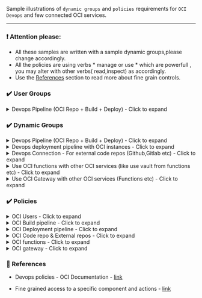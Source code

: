 Sample illustrations of `dynamic groups` and `policies` requirements for `OCI Devops` and few connected OCI services.

----------

### ❗ Attention please:

- All these samples are written with a sample dynamic groups,please change accordingly. 
- All the policies are using verbs * manage or use * which are powerfull , you may alter with other verbs( read,inspect) as accordingly.
- Use the [References](https://github.com/RahulMR42/oci-devops-policies-groups#references) section to read more about fine grain controls. 

<!-- All about user groups -->

### ✔️ User Groups
<details>
<summary>Devops Pipeline (OCI Repo + Build + Deploy) - Click to expand</summary>

-  Create  relevenat users and all the devops users to the user group (One group is minimum).
-  You may use `Administrator` group for devops ,however better to create a specific user group to have better control.
- For further controls ,you may create different user groups like `devops-admins`,`devops-users`,`devops-validators` etc.
- Documentation
    - How to create user groups - https://docs.oracle.com/en-us/iaas/Content/Identity/Tasks/managinggroups.htm#three
    - How to add users to user groups - https://docs.oracle.com/en-us/iaas/Content/devops/using/getting_started.htm#prereq 

</details>

<!-- All about dynamic  groups -->

### ✔️ Dynamic Groups 

<details>
<summary>Devops Pipeline (OCI Repo + Build + Deploy) - Click to expand</summary>

- Create dynamic group (EG: dg-compartmentname-buildpipeline)for your build pipeline with below rule.

```
ALL {resource.type = 'devopsbuildpipeline', resource.compartment.id = 'compartmentOCID'}

```
- Create dynamic group (EG: dg-compartmentname-deploymentpipeline)for your deployment pipeline with below rule.

```
All {resource.type = 'devopsdeploypipeline', resource.compartment.id = 'compartmentOCID'}
```

- Create dynamic group (Ef: dg-compartmentname-coderepo) for your coderepo with below rule.

```
ALL {resource.type = 'devopsrepository', resource.compartment.id = 'compartmentOCID'}
```

</details>

<details>
<summary>Devops deployment pipeline with OCI instances - Click to expand</summary>

- Create a dynamic group (Eg: dg-compartmentname-computeinstances) to group all the instances with below rule.

```
All {instance.compartment.id = 'compartmentOCID'}
```
</details>

<details>
<summary>Devops Connection - For external code repos (Github,Gitlab etc) - Click to expand</summary>

- Create a dynamic group (Eg: dg-compartmentname-devopsconnection) for devops connection with below rule.

```
ALL {resource.type = 'devopsconnection', resource.compartment.id = 'compartmentOCID'}
```

</details>

<details>
<summary>Use OCI functions with other OCI services (like use vault from functions etc) - Click to expand</summary>

- Create a dynamic group (Eg: dg-compartmentname-functions) to group all the instances with below rule.

```
resource.type = 'fnfunc'
resource.compartment.id = 'ocid1.compartment.oc1..xx'
```

</details>

<details>
<summary>Use OCI Gateway  with other OCI services (Functions etc) - Click to expand</summary>

- Create a dynamic group (Eg: dg-compartmentname-gateways) to group all the gateways with below rule.

```
ALL {resource.type = 'ApiGateway', resource.compartment.id = 'ocid1.compartment.oc1..xx'}
```

</details>


<!-- All about policies  -->

### ✔️ Policies 
<details>
<summary>OCI Users - Click to expand</summary>

| Use case | OCI Services  | Statement |
| :--- | :--- | :--- |
|Allow a specifc user group to manage devops services |User groups,Devops|```Allow group devops-admins to manage devops-family ```|

</details>

<details>
<summary>OCI Build pipeline - Click to expand</summary>

| Use case | OCI Services  | Statement |
| :--- | :--- | :--- |
| Deliver artifacts  with container registry from Build pipeline | Build pipeline , Container registry | ``` Allow dynamic-group dg-compartmentname-buildpipeline to manage repos in compartment <compartment_name> ``` |
|Use Vault or Personal Access token (GITHUB/GITLAB etc) with Build piepline |Build pipeline,Vault,Connection|```Allow dynamic-group dg-compartmentname-buildpipeline to read secret-family in compartment <compartment_name> ```|
|Use OCI Code repo or Invoke deployment from Build pipeline|Build pipeline,Cod repo,Deploy pipeline|```Allow dynamic-group dg-compartmentname-buildpipeline to manage devops-family in compartment <compartment_name> ```|
|Use Artifact repo with buildpipeline|Buildpipeline,Artifact registry|``` Allow dynamic-group dg-compartmentname-buildpipeline to manage generic-artifacts in compartment <compartment_name>```|
|Send notifications from buildpipeline|Build pipeline,Notification|```Allow dynamic-group dg-compartmentname-buildpipeline to use ons-topics in compartment <compartment_name> ```

</details>

<details>
<summary>OCI Deployment pipeline - Click to expand</summary>

| Use case | OCI Services  | Statement |
| :--- | :--- | :--- |
|Allow various resources (like VM/OKE etc) to use by deployment pipeline for deployments|Deployment pipeline,OCI resources|```Allow dynamic-group dg-compartmentname-deploymentpipeline to manage all-resources in compartment <compartment name> ```|
|Deploy application to instances|Deploy pipeline,Compute,Compute agents|```Allow dynamic-group dg-compartmentname-computeinstances to use instance-agent-command-execution-family in compartment <compartment_name>```;```Allow dynamic-group dg-compartmentname-computeinstances to read generic-artifacts in compartment <compartment_name> ```|
|Use artifacts from deployment pipeline|Deployment pipeline,Artifiact registry|```Allow dynamic-group dg-compartmentname-deploymentpipeline to read all-artifacts in compartment <compartment_name> ```


</details>
<details>
<summary>OCI Code repo & External repos - Click to expand</summary>

| Use case | OCI Services  | Statement |
| :--- | :--- | :--- |
|Use OCI code repo for oci devops|Code repo,Build pipeline|```Allow dynamic-group dg-compartmentname-coderepo to manage devops-family in compartment <compartment_name> ```|
|OCI Code repo to access resources with in the compartment|Code repo,OCI Resources|```Allow dynamic-group dg-compartmentname-coderepo to manage all-resources in tenancy ```|
|Allow external code repos(Github,Gitlab) connection via Personal Access Token(PAT)|Connection,Vault|```Allow dynamic-group dg-compartmentname-devopsconnection to read secret-family in compartment <compartment name> ```|

</details>

<details>
<summary>OCI functions - Click to expand</summary>

| Use case | OCI Services  | Statement |
| :--- | :--- | :--- |
|Use vault with OCI functions|Functions,Secrets|``` allow dynamic-group dg-compartmentname-functions to manage secret-family in compartment <compartment name>;allow dynamic-group dg-compartmentname-functions to manage vault in compartment <compartment name>;allow dynamic-group dg-compartmentname-functions to manage keys in compartment <compartment name> ```|
|Function read from repos for deployment|Functions,Repos|```Allow service FaaS to read repos in compartment <compartment name> ```|
|Function to manage resources|Function ,Resources|```Allo dynamic-group dg-compartmentname-functions to manage all-resources in compartment <compartment name> ```|
</details>

<details>
<summary>OCI gateway - Click to expand</summary>

| Use case | OCI Services  | Statement |
| :--- | :--- | :--- |
|Use gateway with Functions|Function,Gateway|``` Allow dynamic-group dg-compartmentname-gateway to use functions-family in compartment <compartment name> ```|
</details>

<!-- All about references -->

### 📕 References 

- Devops policies - OCI Documentation - [link](https://docs.oracle.com/en-us/iaas/Content/devops/using/devops_iampolicies.htm#devops_iam_policies) 

- Fine grained access to a specific component and actions - [link](https://docs.oracle.com/en-us/iaas/Content/devops/using/devops_iampolicies.htm#policy-details)